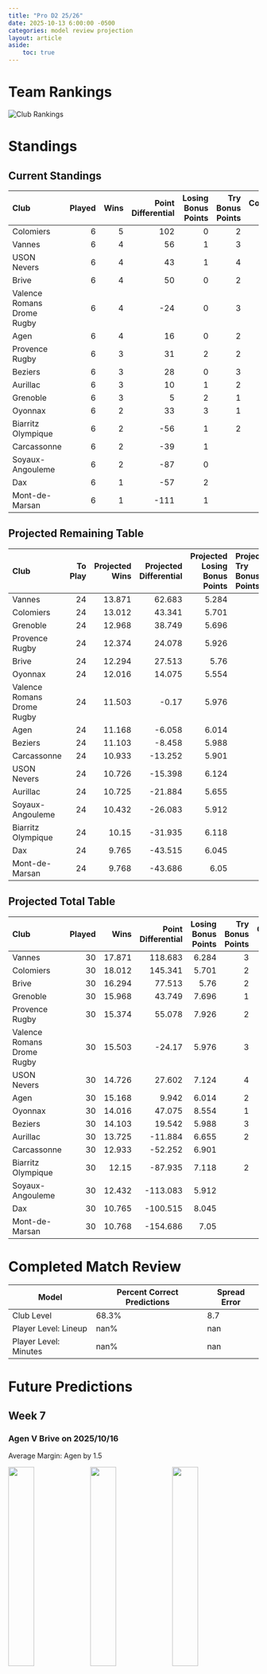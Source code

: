 ```yaml
---  
title: "Pro D2 25/26"  
date: 2025-10-13 6:00:00 -0500  
categories: model review projection  
layout: article  
aside:  
    toc: true  
---
```

# Team Rankings


![Club Rankings](plots/rankings_Pro_D2_2526.png)
# Standings

## Current Standings


| Club                       |   Played |   Wins |   Point Differential |   Losing Bonus Points |   Try Bonus Points |   Competition Points |
|:---------------------------|---------:|-------:|---------------------:|----------------------:|-------------------:|---------------------:|
| Colomiers                  |        6 |      5 |                  102 |                     0 |                  2 |                   22 |
| Vannes                     |        6 |      4 |                   56 |                     1 |                  3 |                   22 |
| USON Nevers                |        6 |      4 |                   43 |                     1 |                  4 |                   21 |
| Brive                      |        6 |      4 |                   50 |                     0 |                  2 |                   20 |
| Valence Romans Drome Rugby |        6 |      4 |                  -24 |                     0 |                  3 |                   19 |
| Agen                       |        6 |      4 |                   16 |                     0 |                  2 |                   18 |
| Provence Rugby             |        6 |      3 |                   31 |                     2 |                  2 |                   16 |
| Beziers                    |        6 |      3 |                   28 |                     0 |                  3 |                   15 |
| Aurillac                   |        6 |      3 |                   10 |                     1 |                  2 |                   15 |
| Grenoble                   |        6 |      3 |                    5 |                     2 |                  1 |                   15 |
| Oyonnax                    |        6 |      2 |                   33 |                     3 |                  1 |                   12 |
| Biarritz Olympique         |        6 |      2 |                  -56 |                     1 |                  2 |                   11 |
| Carcassonne                |        6 |      2 |                  -39 |                     1 |                    |                    9 |
| Soyaux-Angouleme           |        6 |      2 |                  -87 |                     0 |                    |                    8 |
| Dax                        |        6 |      1 |                  -57 |                     2 |                    |                    6 |
| Mont-de-Marsan             |        6 |      1 |                 -111 |                     1 |                    |                    5 |



## Projected Remaining Table


| Club                       |   To Play |   Projected Wins |   Projected Differential |   Projected Losing Bonus Points | Projected Try Bonus Points   |   Projected Competition Points |
|:---------------------------|----------:|-----------------:|-------------------------:|--------------------------------:|:-----------------------------|-------------------------------:|
| Vannes                     |        24 |           13.871 |                   62.683 |                           5.284 |                              |                         62.948 |
| Colomiers                  |        24 |           13.012 |                   43.341 |                           5.701 |                              |                         60.065 |
| Grenoble                   |        24 |           12.968 |                   38.749 |                           5.696 |                              |                         59.93  |
| Provence Rugby             |        24 |           12.374 |                   24.078 |                           5.926 |                              |                         57.786 |
| Brive                      |        24 |           12.294 |                   27.513 |                           5.76  |                              |                         57.084 |
| Oyonnax                    |        24 |           12.016 |                   14.075 |                           5.554 |                              |                         55.746 |
| Valence Romans Drome Rugby |        24 |           11.503 |                   -0.17  |                           5.976 |                              |                         54.36  |
| Agen                       |        24 |           11.168 |                   -6.058 |                           6.014 |                              |                         53.072 |
| Beziers                    |        24 |           11.103 |                   -8.458 |                           5.988 |                              |                         52.654 |
| Carcassonne                |        24 |           10.933 |                  -13.252 |                           5.901 |                              |                         51.965 |
| USON Nevers                |        24 |           10.726 |                  -15.398 |                           6.124 |                              |                         51.306 |
| Aurillac                   |        24 |           10.725 |                  -21.884 |                           5.655 |                              |                         50.731 |
| Soyaux-Angouleme           |        24 |           10.432 |                  -26.083 |                           5.912 |                              |                         50.03  |
| Biarritz Olympique         |        24 |           10.15  |                  -31.935 |                           6.118 |                              |                         49.214 |
| Dax                        |        24 |            9.765 |                  -43.515 |                           6.045 |                              |                         47.409 |
| Mont-de-Marsan             |        24 |            9.768 |                  -43.686 |                           6.05  |                              |                         47.404 |



## Projected Total Table


| Club                       |   Played |   Wins |   Point Differential |   Losing Bonus Points |   Try Bonus Points |   Competition Points |
|:---------------------------|---------:|-------:|---------------------:|----------------------:|-------------------:|---------------------:|
| Vannes                     |       30 | 17.871 |              118.683 |                 6.284 |                  3 |               84.948 |
| Colomiers                  |       30 | 18.012 |              145.341 |                 5.701 |                  2 |               82.065 |
| Brive                      |       30 | 16.294 |               77.513 |                 5.76  |                  2 |               77.084 |
| Grenoble                   |       30 | 15.968 |               43.749 |                 7.696 |                  1 |               74.93  |
| Provence Rugby             |       30 | 15.374 |               55.078 |                 7.926 |                  2 |               73.786 |
| Valence Romans Drome Rugby |       30 | 15.503 |              -24.17  |                 5.976 |                  3 |               73.36  |
| USON Nevers                |       30 | 14.726 |               27.602 |                 7.124 |                  4 |               72.306 |
| Agen                       |       30 | 15.168 |                9.942 |                 6.014 |                  2 |               71.072 |
| Oyonnax                    |       30 | 14.016 |               47.075 |                 8.554 |                  1 |               67.746 |
| Beziers                    |       30 | 14.103 |               19.542 |                 5.988 |                  3 |               67.654 |
| Aurillac                   |       30 | 13.725 |              -11.884 |                 6.655 |                  2 |               65.731 |
| Carcassonne                |       30 | 12.933 |              -52.252 |                 6.901 |                    |               60.965 |
| Biarritz Olympique         |       30 | 12.15  |              -87.935 |                 7.118 |                  2 |               60.214 |
| Soyaux-Angouleme           |       30 | 12.432 |             -113.083 |                 5.912 |                    |               58.03  |
| Dax                        |       30 | 10.765 |             -100.515 |                 8.045 |                    |               53.409 |
| Mont-de-Marsan             |       30 | 10.768 |             -154.686 |                 7.05  |                    |               52.404 |



# Completed Match Review


| Model | Percent Correct Predictions | Spread Error |
| ------ | ------ | ------ |
| Club Level | 68.3% | 8.7 |
| Player Level: Lineup | nan% | nan |
| Player Level: Minutes | nan% | nan |


# Future Predictions

## Week 7

### Agen V Brive on 2025/10/16


Average Margin: Agen by 1.5

<p float="left">
<img src="plots\2025-10-16-Agen_V_Brive_performances.png" width="32%" />
<img src="plots\2025-10-16-Agen_V_Brive_resultbar.png" width="32%" />
<img src="plots\2025-10-16-Agen_V_Brive_spreads.png" width="32%" />
</p>

### Carcassonne V Colomiers on 2025/10/16


Average Margin: Carcassonne by 0.9

<p float="left">
<img src="plots\2025-10-16-Carcassonne_V_Colomiers_performances.png" width="32%" />
<img src="plots\2025-10-16-Carcassonne_V_Colomiers_resultbar.png" width="32%" />
<img src="plots\2025-10-16-Carcassonne_V_Colomiers_spreads.png" width="32%" />
</p>

### Mont-de-Marsan V Grenoble on 2025/10/16


Average Margin: Grenoble by 0.2

<p float="left">
<img src="plots\2025-10-16-Mont-de-Marsan_V_Grenoble_performances.png" width="32%" />
<img src="plots\2025-10-16-Mont-de-Marsan_V_Grenoble_resultbar.png" width="32%" />
<img src="plots\2025-10-16-Mont-de-Marsan_V_Grenoble_spreads.png" width="32%" />
</p>

### Aurillac V Dax on 2025/10/16


Average Margin: Aurillac by 5.0

<p float="left">
<img src="plots\2025-10-16-Aurillac_V_Dax_performances.png" width="32%" />
<img src="plots\2025-10-16-Aurillac_V_Dax_resultbar.png" width="32%" />
<img src="plots\2025-10-16-Aurillac_V_Dax_spreads.png" width="32%" />
</p>

### Beziers V Valence Romans Drome Rugby on 2025/10/16


Average Margin: Beziers by 3.6

<p float="left">
<img src="plots\2025-10-16-Beziers_V_ValenceRomansDromeRugby_performances.png" width="32%" />
<img src="plots\2025-10-16-Beziers_V_ValenceRomansDromeRugby_resultbar.png" width="32%" />
<img src="plots\2025-10-16-Beziers_V_ValenceRomansDromeRugby_spreads.png" width="32%" />
</p>

### Soyaux-Angouleme V Biarritz Olympique on 2025/10/16


Average Margin: Soyaux-Angouleme by 4.4

<p float="left">
<img src="plots\2025-10-16-Soyaux-Angouleme_V_BiarritzOlympique_performances.png" width="32%" />
<img src="plots\2025-10-16-Soyaux-Angouleme_V_BiarritzOlympique_resultbar.png" width="32%" />
<img src="plots\2025-10-16-Soyaux-Angouleme_V_BiarritzOlympique_spreads.png" width="32%" />
</p>

### Vannes V Oyonnax on 2025/10/16


Average Margin: Vannes by 6.3

<p float="left">
<img src="plots\2025-10-16-Vannes_V_Oyonnax_performances.png" width="32%" />
<img src="plots\2025-10-16-Vannes_V_Oyonnax_resultbar.png" width="32%" />
<img src="plots\2025-10-16-Vannes_V_Oyonnax_spreads.png" width="32%" />
</p>

### Provence Rugby V USON Nevers on 2025/10/16


Average Margin: Provence Rugby by 4.9

<p float="left">
<img src="plots\2025-10-16-ProvenceRugby_V_USONNevers_performances.png" width="32%" />
<img src="plots\2025-10-16-ProvenceRugby_V_USONNevers_resultbar.png" width="32%" />
<img src="plots\2025-10-16-ProvenceRugby_V_USONNevers_spreads.png" width="32%" />
</p>

## Week 8

### Valence Romans Drome Rugby V Agen on 2025/10/23


Average Margin: Valence Romans Drome Rugby by 3.2

<p float="left">
<img src="plots\2025-10-23-ValenceRomansDromeRugby_V_Agen_performances.png" width="32%" />
<img src="plots\2025-10-23-ValenceRomansDromeRugby_V_Agen_resultbar.png" width="32%" />
<img src="plots\2025-10-23-ValenceRomansDromeRugby_V_Agen_spreads.png" width="32%" />
</p>

### Grenoble V Carcassonne on 2025/10/23


Average Margin: Grenoble by 5.7

<p float="left">
<img src="plots\2025-10-23-Grenoble_V_Carcassonne_performances.png" width="32%" />
<img src="plots\2025-10-23-Grenoble_V_Carcassonne_resultbar.png" width="32%" />
<img src="plots\2025-10-23-Grenoble_V_Carcassonne_spreads.png" width="32%" />
</p>

### Biarritz Olympique V Mont-de-Marsan on 2025/10/23


Average Margin: Biarritz Olympique by 4.0

<p float="left">
<img src="plots\2025-10-23-BiarritzOlympique_V_Mont-de-Marsan_performances.png" width="32%" />
<img src="plots\2025-10-23-BiarritzOlympique_V_Mont-de-Marsan_resultbar.png" width="32%" />
<img src="plots\2025-10-23-BiarritzOlympique_V_Mont-de-Marsan_spreads.png" width="32%" />
</p>

### Brive V Soyaux-Angouleme on 2025/10/23


Average Margin: Brive by 7.0

<p float="left">
<img src="plots\2025-10-23-Brive_V_Soyaux-Angouleme_performances.png" width="32%" />
<img src="plots\2025-10-23-Brive_V_Soyaux-Angouleme_resultbar.png" width="32%" />
<img src="plots\2025-10-23-Brive_V_Soyaux-Angouleme_spreads.png" width="32%" />
</p>

### Colomiers V Vannes on 2025/10/23


Average Margin: Colomiers by 3.1

<p float="left">
<img src="plots\2025-10-23-Colomiers_V_Vannes_performances.png" width="32%" />
<img src="plots\2025-10-23-Colomiers_V_Vannes_resultbar.png" width="32%" />
<img src="plots\2025-10-23-Colomiers_V_Vannes_spreads.png" width="32%" />
</p>

### USON Nevers V Aurillac on 2025/10/23


Average Margin: USON Nevers by 4.9

<p float="left">
<img src="plots\2025-10-23-USONNevers_V_Aurillac_performances.png" width="32%" />
<img src="plots\2025-10-23-USONNevers_V_Aurillac_resultbar.png" width="32%" />
<img src="plots\2025-10-23-USONNevers_V_Aurillac_spreads.png" width="32%" />
</p>

### Dax V Beziers on 2025/10/23


Average Margin: Dax by 1.1

<p float="left">
<img src="plots\2025-10-23-Dax_V_Beziers_performances.png" width="32%" />
<img src="plots\2025-10-23-Dax_V_Beziers_resultbar.png" width="32%" />
<img src="plots\2025-10-23-Dax_V_Beziers_spreads.png" width="32%" />
</p>

### Oyonnax V Provence Rugby on 2025/10/23


Average Margin: Oyonnax by 3.1

<p float="left">
<img src="plots\2025-10-23-Oyonnax_V_ProvenceRugby_performances.png" width="32%" />
<img src="plots\2025-10-23-Oyonnax_V_ProvenceRugby_resultbar.png" width="32%" />
<img src="plots\2025-10-23-Oyonnax_V_ProvenceRugby_spreads.png" width="32%" />
</p>

## Week 9

### Soyaux-Angouleme V Grenoble on 2025/10/30


Average Margin: Grenoble by 0.0

<p float="left">
<img src="plots\2025-10-30-Soyaux-Angouleme_V_Grenoble_performances.png" width="32%" />
<img src="plots\2025-10-30-Soyaux-Angouleme_V_Grenoble_resultbar.png" width="32%" />
<img src="plots\2025-10-30-Soyaux-Angouleme_V_Grenoble_spreads.png" width="32%" />
</p>

### Aurillac V Oyonnax on 2025/10/30


Average Margin: Aurillac by 2.9

<p float="left">
<img src="plots\2025-10-30-Aurillac_V_Oyonnax_performances.png" width="32%" />
<img src="plots\2025-10-30-Aurillac_V_Oyonnax_resultbar.png" width="32%" />
<img src="plots\2025-10-30-Aurillac_V_Oyonnax_spreads.png" width="32%" />
</p>

### Vannes V Valence Romans Drome Rugby on 2025/10/30


Average Margin: Vannes by 7.0

<p float="left">
<img src="plots\2025-10-30-Vannes_V_ValenceRomansDromeRugby_performances.png" width="32%" />
<img src="plots\2025-10-30-Vannes_V_ValenceRomansDromeRugby_resultbar.png" width="32%" />
<img src="plots\2025-10-30-Vannes_V_ValenceRomansDromeRugby_spreads.png" width="32%" />
</p>

### Beziers V Colomiers on 2025/10/30


Average Margin: Beziers by 1.0

<p float="left">
<img src="plots\2025-10-30-Beziers_V_Colomiers_performances.png" width="32%" />
<img src="plots\2025-10-30-Beziers_V_Colomiers_resultbar.png" width="32%" />
<img src="plots\2025-10-30-Beziers_V_Colomiers_spreads.png" width="32%" />
</p>

### Mont-de-Marsan V USON Nevers on 2025/10/30


Average Margin: Mont-de-Marsan by 1.8

<p float="left">
<img src="plots\2025-10-30-Mont-de-Marsan_V_USONNevers_performances.png" width="32%" />
<img src="plots\2025-10-30-Mont-de-Marsan_V_USONNevers_resultbar.png" width="32%" />
<img src="plots\2025-10-30-Mont-de-Marsan_V_USONNevers_spreads.png" width="32%" />
</p>

### Provence Rugby V Brive on 2025/10/30


Average Margin: Provence Rugby by 3.3

<p float="left">
<img src="plots\2025-10-30-ProvenceRugby_V_Brive_performances.png" width="32%" />
<img src="plots\2025-10-30-ProvenceRugby_V_Brive_resultbar.png" width="32%" />
<img src="plots\2025-10-30-ProvenceRugby_V_Brive_spreads.png" width="32%" />
</p>

### Agen V Dax on 2025/10/30


Average Margin: Agen by 5.1

<p float="left">
<img src="plots\2025-10-30-Agen_V_Dax_performances.png" width="32%" />
<img src="plots\2025-10-30-Agen_V_Dax_resultbar.png" width="32%" />
<img src="plots\2025-10-30-Agen_V_Dax_spreads.png" width="32%" />
</p>

### Carcassonne V Biarritz Olympique on 2025/10/30


Average Margin: Carcassonne by 4.3

<p float="left">
<img src="plots\2025-10-30-Carcassonne_V_BiarritzOlympique_performances.png" width="32%" />
<img src="plots\2025-10-30-Carcassonne_V_BiarritzOlympique_resultbar.png" width="32%" />
<img src="plots\2025-10-30-Carcassonne_V_BiarritzOlympique_spreads.png" width="32%" />
</p>

## Week 10

### Valence Romans Drome Rugby V Aurillac on 2025/11/06


Average Margin: Valence Romans Drome Rugby by 5.5

<p float="left">
<img src="plots\2025-11-06-ValenceRomansDromeRugby_V_Aurillac_performances.png" width="32%" />
<img src="plots\2025-11-06-ValenceRomansDromeRugby_V_Aurillac_resultbar.png" width="32%" />
<img src="plots\2025-11-06-ValenceRomansDromeRugby_V_Aurillac_spreads.png" width="32%" />
</p>

### Dax V Carcassonne on 2025/11/06


Average Margin: Dax by 1.8

<p float="left">
<img src="plots\2025-11-06-Dax_V_Carcassonne_performances.png" width="32%" />
<img src="plots\2025-11-06-Dax_V_Carcassonne_resultbar.png" width="32%" />
<img src="plots\2025-11-06-Dax_V_Carcassonne_spreads.png" width="32%" />
</p>

### Oyonnax V Soyaux-Angouleme on 2025/11/06


Average Margin: Oyonnax by 5.8

<p float="left">
<img src="plots\2025-11-06-Oyonnax_V_Soyaux-Angouleme_performances.png" width="32%" />
<img src="plots\2025-11-06-Oyonnax_V_Soyaux-Angouleme_resultbar.png" width="32%" />
<img src="plots\2025-11-06-Oyonnax_V_Soyaux-Angouleme_spreads.png" width="32%" />
</p>

### USON Nevers V Vannes on 2025/11/06


Average Margin: USON Nevers by 0.3

<p float="left">
<img src="plots\2025-11-06-USONNevers_V_Vannes_performances.png" width="32%" />
<img src="plots\2025-11-06-USONNevers_V_Vannes_resultbar.png" width="32%" />
<img src="plots\2025-11-06-USONNevers_V_Vannes_spreads.png" width="32%" />
</p>

### Biarritz Olympique V Agen on 2025/11/06


Average Margin: Biarritz Olympique by 2.5

<p float="left">
<img src="plots\2025-11-06-BiarritzOlympique_V_Agen_performances.png" width="32%" />
<img src="plots\2025-11-06-BiarritzOlympique_V_Agen_resultbar.png" width="32%" />
<img src="plots\2025-11-06-BiarritzOlympique_V_Agen_spreads.png" width="32%" />
</p>

### Colomiers V Provence Rugby on 2025/11/06


Average Margin: Colomiers by 4.4

<p float="left">
<img src="plots\2025-11-06-Colomiers_V_ProvenceRugby_performances.png" width="32%" />
<img src="plots\2025-11-06-Colomiers_V_ProvenceRugby_resultbar.png" width="32%" />
<img src="plots\2025-11-06-Colomiers_V_ProvenceRugby_spreads.png" width="32%" />
</p>

### Grenoble V Beziers on 2025/11/06


Average Margin: Grenoble by 5.1

<p float="left">
<img src="plots\2025-11-06-Grenoble_V_Beziers_performances.png" width="32%" />
<img src="plots\2025-11-06-Grenoble_V_Beziers_resultbar.png" width="32%" />
<img src="plots\2025-11-06-Grenoble_V_Beziers_spreads.png" width="32%" />
</p>

### Brive V Mont-de-Marsan on 2025/11/06


Average Margin: Brive by 6.7

<p float="left">
<img src="plots\2025-11-06-Brive_V_Mont-de-Marsan_performances.png" width="32%" />
<img src="plots\2025-11-06-Brive_V_Mont-de-Marsan_resultbar.png" width="32%" />
<img src="plots\2025-11-06-Brive_V_Mont-de-Marsan_spreads.png" width="32%" />
</p>

## Week 11

### Mont-de-Marsan V Soyaux-Angouleme on 2025/11/13


Average Margin: Mont-de-Marsan by 3.3

<p float="left">
<img src="plots\2025-11-13-Mont-de-Marsan_V_Soyaux-Angouleme_performances.png" width="32%" />
<img src="plots\2025-11-13-Mont-de-Marsan_V_Soyaux-Angouleme_resultbar.png" width="32%" />
<img src="plots\2025-11-13-Mont-de-Marsan_V_Soyaux-Angouleme_spreads.png" width="32%" />
</p>

### Agen V Oyonnax on 2025/11/13


Average Margin: Agen by 2.8

<p float="left">
<img src="plots\2025-11-13-Agen_V_Oyonnax_performances.png" width="32%" />
<img src="plots\2025-11-13-Agen_V_Oyonnax_resultbar.png" width="32%" />
<img src="plots\2025-11-13-Agen_V_Oyonnax_spreads.png" width="32%" />
</p>

### Aurillac V Provence Rugby on 2025/11/13


Average Margin: Aurillac by 1.3

<p float="left">
<img src="plots\2025-11-13-Aurillac_V_ProvenceRugby_performances.png" width="32%" />
<img src="plots\2025-11-13-Aurillac_V_ProvenceRugby_resultbar.png" width="32%" />
<img src="plots\2025-11-13-Aurillac_V_ProvenceRugby_spreads.png" width="32%" />
</p>

### Carcassonne V Valence Romans Drome Rugby on 2025/11/13


Average Margin: Carcassonne by 2.3

<p float="left">
<img src="plots\2025-11-13-Carcassonne_V_ValenceRomansDromeRugby_performances.png" width="32%" />
<img src="plots\2025-11-13-Carcassonne_V_ValenceRomansDromeRugby_resultbar.png" width="32%" />
<img src="plots\2025-11-13-Carcassonne_V_ValenceRomansDromeRugby_spreads.png" width="32%" />
</p>

### Colomiers V USON Nevers on 2025/11/13


Average Margin: Colomiers by 6.3

<p float="left">
<img src="plots\2025-11-13-Colomiers_V_USONNevers_performances.png" width="32%" />
<img src="plots\2025-11-13-Colomiers_V_USONNevers_resultbar.png" width="32%" />
<img src="plots\2025-11-13-Colomiers_V_USONNevers_spreads.png" width="32%" />
</p>

### Biarritz Olympique V Dax on 2025/11/13


Average Margin: Biarritz Olympique by 4.2

<p float="left">
<img src="plots\2025-11-13-BiarritzOlympique_V_Dax_performances.png" width="32%" />
<img src="plots\2025-11-13-BiarritzOlympique_V_Dax_resultbar.png" width="32%" />
<img src="plots\2025-11-13-BiarritzOlympique_V_Dax_spreads.png" width="32%" />
</p>

### Beziers V Brive on 2025/11/13


Average Margin: Beziers by 1.5

<p float="left">
<img src="plots\2025-11-13-Beziers_V_Brive_performances.png" width="32%" />
<img src="plots\2025-11-13-Beziers_V_Brive_resultbar.png" width="32%" />
<img src="plots\2025-11-13-Beziers_V_Brive_spreads.png" width="32%" />
</p>

### Vannes V Grenoble on 2025/11/13


Average Margin: Vannes by 4.1

<p float="left">
<img src="plots\2025-11-13-Vannes_V_Grenoble_performances.png" width="32%" />
<img src="plots\2025-11-13-Vannes_V_Grenoble_resultbar.png" width="32%" />
<img src="plots\2025-11-13-Vannes_V_Grenoble_spreads.png" width="32%" />
</p>

## Week 12

### Dax V Mont-de-Marsan on 2025/11/27


Average Margin: Dax by 4.0

<p float="left">
<img src="plots\2025-11-27-Dax_V_Mont-de-Marsan_performances.png" width="32%" />
<img src="plots\2025-11-27-Dax_V_Mont-de-Marsan_resultbar.png" width="32%" />
<img src="plots\2025-11-27-Dax_V_Mont-de-Marsan_spreads.png" width="32%" />
</p>

### Valence Romans Drome Rugby V USON Nevers on 2025/11/27


Average Margin: Valence Romans Drome Rugby by 4.0

<p float="left">
<img src="plots\2025-11-27-ValenceRomansDromeRugby_V_USONNevers_performances.png" width="32%" />
<img src="plots\2025-11-27-ValenceRomansDromeRugby_V_USONNevers_resultbar.png" width="32%" />
<img src="plots\2025-11-27-ValenceRomansDromeRugby_V_USONNevers_spreads.png" width="32%" />
</p>

### Vannes V Agen on 2025/11/27


Average Margin: Vannes by 6.2

<p float="left">
<img src="plots\2025-11-27-Vannes_V_Agen_performances.png" width="32%" />
<img src="plots\2025-11-27-Vannes_V_Agen_resultbar.png" width="32%" />
<img src="plots\2025-11-27-Vannes_V_Agen_spreads.png" width="32%" />
</p>

### Soyaux-Angouleme V Aurillac on 2025/11/27


Average Margin: Soyaux-Angouleme by 4.1

<p float="left">
<img src="plots\2025-11-27-Soyaux-Angouleme_V_Aurillac_performances.png" width="32%" />
<img src="plots\2025-11-27-Soyaux-Angouleme_V_Aurillac_resultbar.png" width="32%" />
<img src="plots\2025-11-27-Soyaux-Angouleme_V_Aurillac_spreads.png" width="32%" />
</p>

### Oyonnax V Beziers on 2025/11/27


Average Margin: Oyonnax by 5.5

<p float="left">
<img src="plots\2025-11-27-Oyonnax_V_Beziers_performances.png" width="32%" />
<img src="plots\2025-11-27-Oyonnax_V_Beziers_resultbar.png" width="32%" />
<img src="plots\2025-11-27-Oyonnax_V_Beziers_spreads.png" width="32%" />
</p>

### Brive V Colomiers on 2025/11/27


Average Margin: Brive by 3.1

<p float="left">
<img src="plots\2025-11-27-Brive_V_Colomiers_performances.png" width="32%" />
<img src="plots\2025-11-27-Brive_V_Colomiers_resultbar.png" width="32%" />
<img src="plots\2025-11-27-Brive_V_Colomiers_spreads.png" width="32%" />
</p>

### Provence Rugby V Carcassonne on 2025/11/27


Average Margin: Provence Rugby by 5.0

<p float="left">
<img src="plots\2025-11-27-ProvenceRugby_V_Carcassonne_performances.png" width="32%" />
<img src="plots\2025-11-27-ProvenceRugby_V_Carcassonne_resultbar.png" width="32%" />
<img src="plots\2025-11-27-ProvenceRugby_V_Carcassonne_spreads.png" width="32%" />
</p>

### Grenoble V Biarritz Olympique on 2025/11/27


Average Margin: Grenoble by 5.9

<p float="left">
<img src="plots\2025-11-27-Grenoble_V_BiarritzOlympique_performances.png" width="32%" />
<img src="plots\2025-11-27-Grenoble_V_BiarritzOlympique_resultbar.png" width="32%" />
<img src="plots\2025-11-27-Grenoble_V_BiarritzOlympique_spreads.png" width="32%" />
</p>

## Week 13

### Colomiers V Grenoble on 2025/12/04


Average Margin: Colomiers by 4.1

<p float="left">
<img src="plots\2025-12-04-Colomiers_V_Grenoble_performances.png" width="32%" />
<img src="plots\2025-12-04-Colomiers_V_Grenoble_resultbar.png" width="32%" />
<img src="plots\2025-12-04-Colomiers_V_Grenoble_spreads.png" width="32%" />
</p>

### USON Nevers V Dax on 2025/12/04


Average Margin: USON Nevers by 5.7

<p float="left">
<img src="plots\2025-12-04-USONNevers_V_Dax_performances.png" width="32%" />
<img src="plots\2025-12-04-USONNevers_V_Dax_resultbar.png" width="32%" />
<img src="plots\2025-12-04-USONNevers_V_Dax_spreads.png" width="32%" />
</p>

### Carcassonne V Vannes on 2025/12/04


Average Margin: Vannes by 0.0

<p float="left">
<img src="plots\2025-12-04-Carcassonne_V_Vannes_performances.png" width="32%" />
<img src="plots\2025-12-04-Carcassonne_V_Vannes_resultbar.png" width="32%" />
<img src="plots\2025-12-04-Carcassonne_V_Vannes_spreads.png" width="32%" />
</p>

### Agen V Provence Rugby on 2025/12/04


Average Margin: Agen by 2.3

<p float="left">
<img src="plots\2025-12-04-Agen_V_ProvenceRugby_performances.png" width="32%" />
<img src="plots\2025-12-04-Agen_V_ProvenceRugby_resultbar.png" width="32%" />
<img src="plots\2025-12-04-Agen_V_ProvenceRugby_spreads.png" width="32%" />
</p>

### Mont-de-Marsan V Oyonnax on 2025/12/04


Average Margin: Mont-de-Marsan by 2.2

<p float="left">
<img src="plots\2025-12-04-Mont-de-Marsan_V_Oyonnax_performances.png" width="32%" />
<img src="plots\2025-12-04-Mont-de-Marsan_V_Oyonnax_resultbar.png" width="32%" />
<img src="plots\2025-12-04-Mont-de-Marsan_V_Oyonnax_spreads.png" width="32%" />
</p>

### Aurillac V Brive on 2025/12/04


Average Margin: Aurillac by 1.4

<p float="left">
<img src="plots\2025-12-04-Aurillac_V_Brive_performances.png" width="32%" />
<img src="plots\2025-12-04-Aurillac_V_Brive_resultbar.png" width="32%" />
<img src="plots\2025-12-04-Aurillac_V_Brive_spreads.png" width="32%" />
</p>

### Biarritz Olympique V Valence Romans Drome Rugby on 2025/12/04


Average Margin: Biarritz Olympique by 2.2

<p float="left">
<img src="plots\2025-12-04-BiarritzOlympique_V_ValenceRomansDromeRugby_performances.png" width="32%" />
<img src="plots\2025-12-04-BiarritzOlympique_V_ValenceRomansDromeRugby_resultbar.png" width="32%" />
<img src="plots\2025-12-04-BiarritzOlympique_V_ValenceRomansDromeRugby_spreads.png" width="32%" />
</p>

### Beziers V Soyaux-Angouleme on 2025/12/04


Average Margin: Beziers by 4.8

<p float="left">
<img src="plots\2025-12-04-Beziers_V_Soyaux-Angouleme_performances.png" width="32%" />
<img src="plots\2025-12-04-Beziers_V_Soyaux-Angouleme_resultbar.png" width="32%" />
<img src="plots\2025-12-04-Beziers_V_Soyaux-Angouleme_spreads.png" width="32%" />
</p>

## Week 14

### Valence Romans Drome Rugby V Grenoble on 2025/12/11


Average Margin: Valence Romans Drome Rugby by 2.2

<p float="left">
<img src="plots\2025-12-11-ValenceRomansDromeRugby_V_Grenoble_performances.png" width="32%" />
<img src="plots\2025-12-11-ValenceRomansDromeRugby_V_Grenoble_resultbar.png" width="32%" />
<img src="plots\2025-12-11-ValenceRomansDromeRugby_V_Grenoble_spreads.png" width="32%" />
</p>

### Dax V Colomiers on 2025/12/11


Average Margin: Colomiers by 0.3

<p float="left">
<img src="plots\2025-12-11-Dax_V_Colomiers_performances.png" width="32%" />
<img src="plots\2025-12-11-Dax_V_Colomiers_resultbar.png" width="32%" />
<img src="plots\2025-12-11-Dax_V_Colomiers_spreads.png" width="32%" />
</p>

### Aurillac V Mont-de-Marsan on 2025/12/11


Average Margin: Aurillac by 5.1

<p float="left">
<img src="plots\2025-12-11-Aurillac_V_Mont-de-Marsan_performances.png" width="32%" />
<img src="plots\2025-12-11-Aurillac_V_Mont-de-Marsan_resultbar.png" width="32%" />
<img src="plots\2025-12-11-Aurillac_V_Mont-de-Marsan_spreads.png" width="32%" />
</p>

### Soyaux-Angouleme V Agen on 2025/12/11


Average Margin: Soyaux-Angouleme by 2.3

<p float="left">
<img src="plots\2025-12-11-Soyaux-Angouleme_V_Agen_performances.png" width="32%" />
<img src="plots\2025-12-11-Soyaux-Angouleme_V_Agen_resultbar.png" width="32%" />
<img src="plots\2025-12-11-Soyaux-Angouleme_V_Agen_spreads.png" width="32%" />
</p>

### Oyonnax V USON Nevers on 2025/12/11


Average Margin: Oyonnax by 4.7

<p float="left">
<img src="plots\2025-12-11-Oyonnax_V_USONNevers_performances.png" width="32%" />
<img src="plots\2025-12-11-Oyonnax_V_USONNevers_resultbar.png" width="32%" />
<img src="plots\2025-12-11-Oyonnax_V_USONNevers_spreads.png" width="32%" />
</p>

### Provence Rugby V Beziers on 2025/12/11


Average Margin: Provence Rugby by 4.4

<p float="left">
<img src="plots\2025-12-11-ProvenceRugby_V_Beziers_performances.png" width="32%" />
<img src="plots\2025-12-11-ProvenceRugby_V_Beziers_resultbar.png" width="32%" />
<img src="plots\2025-12-11-ProvenceRugby_V_Beziers_spreads.png" width="32%" />
</p>

### Brive V Carcassonne on 2025/12/11


Average Margin: Brive by 5.4

<p float="left">
<img src="plots\2025-12-11-Brive_V_Carcassonne_performances.png" width="32%" />
<img src="plots\2025-12-11-Brive_V_Carcassonne_resultbar.png" width="32%" />
<img src="plots\2025-12-11-Brive_V_Carcassonne_spreads.png" width="32%" />
</p>

### Vannes V Biarritz Olympique on 2025/12/11


Average Margin: Vannes by 6.8

<p float="left">
<img src="plots\2025-12-11-Vannes_V_BiarritzOlympique_performances.png" width="32%" />
<img src="plots\2025-12-11-Vannes_V_BiarritzOlympique_resultbar.png" width="32%" />
<img src="plots\2025-12-11-Vannes_V_BiarritzOlympique_spreads.png" width="32%" />
</p>

## Week 15

### Colomiers V Valence Romans Drome Rugby on 2025/12/18


Average Margin: Colomiers by 5.8

<p float="left">
<img src="plots\2025-12-18-Colomiers_V_ValenceRomansDromeRugby_performances.png" width="32%" />
<img src="plots\2025-12-18-Colomiers_V_ValenceRomansDromeRugby_resultbar.png" width="32%" />
<img src="plots\2025-12-18-Colomiers_V_ValenceRomansDromeRugby_spreads.png" width="32%" />
</p>

### Beziers V Vannes on 2025/12/18


Average Margin: Beziers by 1.1

<p float="left">
<img src="plots\2025-12-18-Beziers_V_Vannes_performances.png" width="32%" />
<img src="plots\2025-12-18-Beziers_V_Vannes_resultbar.png" width="32%" />
<img src="plots\2025-12-18-Beziers_V_Vannes_spreads.png" width="32%" />
</p>

### Biarritz Olympique V Oyonnax on 2025/12/18


Average Margin: Biarritz Olympique by 1.7

<p float="left">
<img src="plots\2025-12-18-BiarritzOlympique_V_Oyonnax_performances.png" width="32%" />
<img src="plots\2025-12-18-BiarritzOlympique_V_Oyonnax_resultbar.png" width="32%" />
<img src="plots\2025-12-18-BiarritzOlympique_V_Oyonnax_spreads.png" width="32%" />
</p>

### Grenoble V Dax on 2025/12/18


Average Margin: Grenoble by 6.6

<p float="left">
<img src="plots\2025-12-18-Grenoble_V_Dax_performances.png" width="32%" />
<img src="plots\2025-12-18-Grenoble_V_Dax_resultbar.png" width="32%" />
<img src="plots\2025-12-18-Grenoble_V_Dax_spreads.png" width="32%" />
</p>

### USON Nevers V Brive on 2025/12/18


Average Margin: USON Nevers by 2.2

<p float="left">
<img src="plots\2025-12-18-USONNevers_V_Brive_performances.png" width="32%" />
<img src="plots\2025-12-18-USONNevers_V_Brive_resultbar.png" width="32%" />
<img src="plots\2025-12-18-USONNevers_V_Brive_spreads.png" width="32%" />
</p>

### Carcassonne V Soyaux-Angouleme on 2025/12/18


Average Margin: Carcassonne by 4.0

<p float="left">
<img src="plots\2025-12-18-Carcassonne_V_Soyaux-Angouleme_performances.png" width="32%" />
<img src="plots\2025-12-18-Carcassonne_V_Soyaux-Angouleme_resultbar.png" width="32%" />
<img src="plots\2025-12-18-Carcassonne_V_Soyaux-Angouleme_spreads.png" width="32%" />
</p>

### Agen V Aurillac on 2025/12/18


Average Margin: Agen by 4.9

<p float="left">
<img src="plots\2025-12-18-Agen_V_Aurillac_performances.png" width="32%" />
<img src="plots\2025-12-18-Agen_V_Aurillac_resultbar.png" width="32%" />
<img src="plots\2025-12-18-Agen_V_Aurillac_spreads.png" width="32%" />
</p>

### Mont-de-Marsan V Provence Rugby on 2025/12/18


Average Margin: Mont-de-Marsan by 0.2

<p float="left">
<img src="plots\2025-12-18-Mont-de-Marsan_V_ProvenceRugby_performances.png" width="32%" />
<img src="plots\2025-12-18-Mont-de-Marsan_V_ProvenceRugby_resultbar.png" width="32%" />
<img src="plots\2025-12-18-Mont-de-Marsan_V_ProvenceRugby_spreads.png" width="32%" />
</p>

## Week 16

### Dax V Agen on 2026/01/08


Average Margin: Dax by 2.5

<p float="left">
<img src="plots\2026-01-08-Dax_V_Agen_performances.png" width="32%" />
<img src="plots\2026-01-08-Dax_V_Agen_resultbar.png" width="32%" />
<img src="plots\2026-01-08-Dax_V_Agen_spreads.png" width="32%" />
</p>

### Aurillac V Colomiers on 2026/01/08


Average Margin: Aurillac by 0.9

<p float="left">
<img src="plots\2026-01-08-Aurillac_V_Colomiers_performances.png" width="32%" />
<img src="plots\2026-01-08-Aurillac_V_Colomiers_resultbar.png" width="32%" />
<img src="plots\2026-01-08-Aurillac_V_Colomiers_spreads.png" width="32%" />
</p>

### Soyaux-Angouleme V USON Nevers on 2026/01/08


Average Margin: Soyaux-Angouleme by 2.6

<p float="left">
<img src="plots\2026-01-08-Soyaux-Angouleme_V_USONNevers_performances.png" width="32%" />
<img src="plots\2026-01-08-Soyaux-Angouleme_V_USONNevers_resultbar.png" width="32%" />
<img src="plots\2026-01-08-Soyaux-Angouleme_V_USONNevers_spreads.png" width="32%" />
</p>

### Valence Romans Drome Rugby V Beziers on 2026/01/08


Average Margin: Valence Romans Drome Rugby by 3.6

<p float="left">
<img src="plots\2026-01-08-ValenceRomansDromeRugby_V_Beziers_performances.png" width="32%" />
<img src="plots\2026-01-08-ValenceRomansDromeRugby_V_Beziers_resultbar.png" width="32%" />
<img src="plots\2026-01-08-ValenceRomansDromeRugby_V_Beziers_spreads.png" width="32%" />
</p>

### Provence Rugby V Grenoble on 2026/01/08


Average Margin: Provence Rugby by 3.2

<p float="left">
<img src="plots\2026-01-08-ProvenceRugby_V_Grenoble_performances.png" width="32%" />
<img src="plots\2026-01-08-ProvenceRugby_V_Grenoble_resultbar.png" width="32%" />
<img src="plots\2026-01-08-ProvenceRugby_V_Grenoble_spreads.png" width="32%" />
</p>

### Oyonnax V Carcassonne on 2026/01/08


Average Margin: Oyonnax by 5.2

<p float="left">
<img src="plots\2026-01-08-Oyonnax_V_Carcassonne_performances.png" width="32%" />
<img src="plots\2026-01-08-Oyonnax_V_Carcassonne_resultbar.png" width="32%" />
<img src="plots\2026-01-08-Oyonnax_V_Carcassonne_spreads.png" width="32%" />
</p>

### Brive V Biarritz Olympique on 2026/01/08


Average Margin: Brive by 6.5

<p float="left">
<img src="plots\2026-01-08-Brive_V_BiarritzOlympique_performances.png" width="32%" />
<img src="plots\2026-01-08-Brive_V_BiarritzOlympique_resultbar.png" width="32%" />
<img src="plots\2026-01-08-Brive_V_BiarritzOlympique_spreads.png" width="32%" />
</p>

### Vannes V Mont-de-Marsan on 2026/01/08


Average Margin: Vannes by 8.0

<p float="left">
<img src="plots\2026-01-08-Vannes_V_Mont-de-Marsan_performances.png" width="32%" />
<img src="plots\2026-01-08-Vannes_V_Mont-de-Marsan_resultbar.png" width="32%" />
<img src="plots\2026-01-08-Vannes_V_Mont-de-Marsan_spreads.png" width="32%" />
</p>

## Week 17

### USON Nevers V Provence Rugby on 2026/01/15


Average Margin: USON Nevers by 2.2

<p float="left">
<img src="plots\2026-01-15-USONNevers_V_ProvenceRugby_performances.png" width="32%" />
<img src="plots\2026-01-15-USONNevers_V_ProvenceRugby_resultbar.png" width="32%" />
<img src="plots\2026-01-15-USONNevers_V_ProvenceRugby_spreads.png" width="32%" />
</p>

### Carcassonne V Dax on 2026/01/15


Average Margin: Carcassonne by 4.7

<p float="left">
<img src="plots\2026-01-15-Carcassonne_V_Dax_performances.png" width="32%" />
<img src="plots\2026-01-15-Carcassonne_V_Dax_resultbar.png" width="32%" />
<img src="plots\2026-01-15-Carcassonne_V_Dax_spreads.png" width="32%" />
</p>

### Mont-de-Marsan V Valence Romans Drome Rugby on 2026/01/15


Average Margin: Mont-de-Marsan by 1.4

<p float="left">
<img src="plots\2026-01-15-Mont-de-Marsan_V_ValenceRomansDromeRugby_performances.png" width="32%" />
<img src="plots\2026-01-15-Mont-de-Marsan_V_ValenceRomansDromeRugby_resultbar.png" width="32%" />
<img src="plots\2026-01-15-Mont-de-Marsan_V_ValenceRomansDromeRugby_spreads.png" width="32%" />
</p>

### Vannes V Brive on 2026/01/15


Average Margin: Vannes by 4.4

<p float="left">
<img src="plots\2026-01-15-Vannes_V_Brive_performances.png" width="32%" />
<img src="plots\2026-01-15-Vannes_V_Brive_resultbar.png" width="32%" />
<img src="plots\2026-01-15-Vannes_V_Brive_spreads.png" width="32%" />
</p>

### Grenoble V Agen on 2026/01/15


Average Margin: Grenoble by 5.2

<p float="left">
<img src="plots\2026-01-15-Grenoble_V_Agen_performances.png" width="32%" />
<img src="plots\2026-01-15-Grenoble_V_Agen_resultbar.png" width="32%" />
<img src="plots\2026-01-15-Grenoble_V_Agen_spreads.png" width="32%" />
</p>

### Colomiers V Oyonnax on 2026/01/15


Average Margin: Colomiers by 5.7

<p float="left">
<img src="plots\2026-01-15-Colomiers_V_Oyonnax_performances.png" width="32%" />
<img src="plots\2026-01-15-Colomiers_V_Oyonnax_resultbar.png" width="32%" />
<img src="plots\2026-01-15-Colomiers_V_Oyonnax_spreads.png" width="32%" />
</p>

### Biarritz Olympique V Soyaux-Angouleme on 2026/01/15


Average Margin: Biarritz Olympique by 3.2

<p float="left">
<img src="plots\2026-01-15-BiarritzOlympique_V_Soyaux-Angouleme_performances.png" width="32%" />
<img src="plots\2026-01-15-BiarritzOlympique_V_Soyaux-Angouleme_resultbar.png" width="32%" />
<img src="plots\2026-01-15-BiarritzOlympique_V_Soyaux-Angouleme_spreads.png" width="32%" />
</p>

### Beziers V Aurillac on 2026/01/15


Average Margin: Beziers by 5.0

<p float="left">
<img src="plots\2026-01-15-Beziers_V_Aurillac_performances.png" width="32%" />
<img src="plots\2026-01-15-Beziers_V_Aurillac_resultbar.png" width="32%" />
<img src="plots\2026-01-15-Beziers_V_Aurillac_spreads.png" width="32%" />
</p>

## Week 18

### Dax V Biarritz Olympique on 2026/01/22


Average Margin: Dax by 2.8

<p float="left">
<img src="plots\2026-01-22-Dax_V_BiarritzOlympique_performances.png" width="32%" />
<img src="plots\2026-01-22-Dax_V_BiarritzOlympique_resultbar.png" width="32%" />
<img src="plots\2026-01-22-Dax_V_BiarritzOlympique_spreads.png" width="32%" />
</p>

### USON Nevers V Mont-de-Marsan on 2026/01/22


Average Margin: USON Nevers by 4.9

<p float="left">
<img src="plots\2026-01-22-USONNevers_V_Mont-de-Marsan_performances.png" width="32%" />
<img src="plots\2026-01-22-USONNevers_V_Mont-de-Marsan_resultbar.png" width="32%" />
<img src="plots\2026-01-22-USONNevers_V_Mont-de-Marsan_spreads.png" width="32%" />
</p>

### Agen V Colomiers on 2026/01/22


Average Margin: Agen by 1.3

<p float="left">
<img src="plots\2026-01-22-Agen_V_Colomiers_performances.png" width="32%" />
<img src="plots\2026-01-22-Agen_V_Colomiers_resultbar.png" width="32%" />
<img src="plots\2026-01-22-Agen_V_Colomiers_spreads.png" width="32%" />
</p>

### Valence Romans Drome Rugby V Carcassonne on 2026/01/22


Average Margin: Valence Romans Drome Rugby by 4.3

<p float="left">
<img src="plots\2026-01-22-ValenceRomansDromeRugby_V_Carcassonne_performances.png" width="32%" />
<img src="plots\2026-01-22-ValenceRomansDromeRugby_V_Carcassonne_resultbar.png" width="32%" />
<img src="plots\2026-01-22-ValenceRomansDromeRugby_V_Carcassonne_spreads.png" width="32%" />
</p>

### Provence Rugby V Aurillac on 2026/01/22


Average Margin: Provence Rugby by 5.8

<p float="left">
<img src="plots\2026-01-22-ProvenceRugby_V_Aurillac_performances.png" width="32%" />
<img src="plots\2026-01-22-ProvenceRugby_V_Aurillac_resultbar.png" width="32%" />
<img src="plots\2026-01-22-ProvenceRugby_V_Aurillac_spreads.png" width="32%" />
</p>

### Brive V Beziers on 2026/01/22


Average Margin: Brive by 4.8

<p float="left">
<img src="plots\2026-01-22-Brive_V_Beziers_performances.png" width="32%" />
<img src="plots\2026-01-22-Brive_V_Beziers_resultbar.png" width="32%" />
<img src="plots\2026-01-22-Brive_V_Beziers_spreads.png" width="32%" />
</p>

### Soyaux-Angouleme V Oyonnax on 2026/01/22


Average Margin: Soyaux-Angouleme by 2.4

<p float="left">
<img src="plots\2026-01-22-Soyaux-Angouleme_V_Oyonnax_performances.png" width="32%" />
<img src="plots\2026-01-22-Soyaux-Angouleme_V_Oyonnax_resultbar.png" width="32%" />
<img src="plots\2026-01-22-Soyaux-Angouleme_V_Oyonnax_spreads.png" width="32%" />
</p>

### Grenoble V Vannes on 2026/01/22


Average Margin: Grenoble by 2.4

<p float="left">
<img src="plots\2026-01-22-Grenoble_V_Vannes_performances.png" width="32%" />
<img src="plots\2026-01-22-Grenoble_V_Vannes_resultbar.png" width="32%" />
<img src="plots\2026-01-22-Grenoble_V_Vannes_spreads.png" width="32%" />
</p>

## Week 19

### Beziers V Dax on 2026/01/29


Average Margin: Beziers by 5.2

<p float="left">
<img src="plots\2026-01-29-Beziers_V_Dax_performances.png" width="32%" />
<img src="plots\2026-01-29-Beziers_V_Dax_resultbar.png" width="32%" />
<img src="plots\2026-01-29-Beziers_V_Dax_spreads.png" width="32%" />
</p>

### Carcassonne V Provence Rugby on 2026/01/29


Average Margin: Carcassonne by 1.8

<p float="left">
<img src="plots\2026-01-29-Carcassonne_V_ProvenceRugby_performances.png" width="32%" />
<img src="plots\2026-01-29-Carcassonne_V_ProvenceRugby_resultbar.png" width="32%" />
<img src="plots\2026-01-29-Carcassonne_V_ProvenceRugby_spreads.png" width="32%" />
</p>

### Agen V USON Nevers on 2026/01/29


Average Margin: Agen by 3.4

<p float="left">
<img src="plots\2026-01-29-Agen_V_USONNevers_performances.png" width="32%" />
<img src="plots\2026-01-29-Agen_V_USONNevers_resultbar.png" width="32%" />
<img src="plots\2026-01-29-Agen_V_USONNevers_spreads.png" width="32%" />
</p>

### Mont-de-Marsan V Brive on 2026/01/29


Average Margin: Mont-de-Marsan by 0.2

<p float="left">
<img src="plots\2026-01-29-Mont-de-Marsan_V_Brive_performances.png" width="32%" />
<img src="plots\2026-01-29-Mont-de-Marsan_V_Brive_resultbar.png" width="32%" />
<img src="plots\2026-01-29-Mont-de-Marsan_V_Brive_spreads.png" width="32%" />
</p>

### Aurillac V Valence Romans Drome Rugby on 2026/01/29


Average Margin: Aurillac by 2.8

<p float="left">
<img src="plots\2026-01-29-Aurillac_V_ValenceRomansDromeRugby_performances.png" width="32%" />
<img src="plots\2026-01-29-Aurillac_V_ValenceRomansDromeRugby_resultbar.png" width="32%" />
<img src="plots\2026-01-29-Aurillac_V_ValenceRomansDromeRugby_spreads.png" width="32%" />
</p>

### Oyonnax V Vannes on 2026/01/29


Average Margin: Oyonnax by 2.2

<p float="left">
<img src="plots\2026-01-29-Oyonnax_V_Vannes_performances.png" width="32%" />
<img src="plots\2026-01-29-Oyonnax_V_Vannes_resultbar.png" width="32%" />
<img src="plots\2026-01-29-Oyonnax_V_Vannes_spreads.png" width="32%" />
</p>

### Colomiers V Soyaux-Angouleme on 2026/01/29


Average Margin: Colomiers by 6.0

<p float="left">
<img src="plots\2026-01-29-Colomiers_V_Soyaux-Angouleme_performances.png" width="32%" />
<img src="plots\2026-01-29-Colomiers_V_Soyaux-Angouleme_resultbar.png" width="32%" />
<img src="plots\2026-01-29-Colomiers_V_Soyaux-Angouleme_spreads.png" width="32%" />
</p>

### Biarritz Olympique V Grenoble on 2026/01/29


Average Margin: Biarritz Olympique by 0.4

<p float="left">
<img src="plots\2026-01-29-BiarritzOlympique_V_Grenoble_performances.png" width="32%" />
<img src="plots\2026-01-29-BiarritzOlympique_V_Grenoble_resultbar.png" width="32%" />
<img src="plots\2026-01-29-BiarritzOlympique_V_Grenoble_spreads.png" width="32%" />
</p>

## Week 20

### Valence Romans Drome Rugby V Biarritz Olympique on 2026/02/12


Average Margin: Valence Romans Drome Rugby by 4.9

<p float="left">
<img src="plots\2026-02-12-ValenceRomansDromeRugby_V_BiarritzOlympique_performances.png" width="32%" />
<img src="plots\2026-02-12-ValenceRomansDromeRugby_V_BiarritzOlympique_resultbar.png" width="32%" />
<img src="plots\2026-02-12-ValenceRomansDromeRugby_V_BiarritzOlympique_spreads.png" width="32%" />
</p>

### USON Nevers V Colomiers on 2026/02/12


Average Margin: USON Nevers by 2.4

<p float="left">
<img src="plots\2026-02-12-USONNevers_V_Colomiers_performances.png" width="32%" />
<img src="plots\2026-02-12-USONNevers_V_Colomiers_resultbar.png" width="32%" />
<img src="plots\2026-02-12-USONNevers_V_Colomiers_spreads.png" width="32%" />
</p>

### Dax V Aurillac on 2026/02/12


Average Margin: Dax by 3.0

<p float="left">
<img src="plots\2026-02-12-Dax_V_Aurillac_performances.png" width="32%" />
<img src="plots\2026-02-12-Dax_V_Aurillac_resultbar.png" width="32%" />
<img src="plots\2026-02-12-Dax_V_Aurillac_spreads.png" width="32%" />
</p>

### Soyaux-Angouleme V Mont-de-Marsan on 2026/02/12


Average Margin: Soyaux-Angouleme by 4.7

<p float="left">
<img src="plots\2026-02-12-Soyaux-Angouleme_V_Mont-de-Marsan_performances.png" width="32%" />
<img src="plots\2026-02-12-Soyaux-Angouleme_V_Mont-de-Marsan_resultbar.png" width="32%" />
<img src="plots\2026-02-12-Soyaux-Angouleme_V_Mont-de-Marsan_spreads.png" width="32%" />
</p>

### Brive V Agen on 2026/02/12


Average Margin: Brive by 5.1

<p float="left">
<img src="plots\2026-02-12-Brive_V_Agen_performances.png" width="32%" />
<img src="plots\2026-02-12-Brive_V_Agen_resultbar.png" width="32%" />
<img src="plots\2026-02-12-Brive_V_Agen_spreads.png" width="32%" />
</p>

### Provence Rugby V Oyonnax on 2026/02/12


Average Margin: Provence Rugby by 4.5

<p float="left">
<img src="plots\2026-02-12-ProvenceRugby_V_Oyonnax_performances.png" width="32%" />
<img src="plots\2026-02-12-ProvenceRugby_V_Oyonnax_resultbar.png" width="32%" />
<img src="plots\2026-02-12-ProvenceRugby_V_Oyonnax_spreads.png" width="32%" />
</p>

### Beziers V Grenoble on 2026/02/12


Average Margin: Beziers by 2.0

<p float="left">
<img src="plots\2026-02-12-Beziers_V_Grenoble_performances.png" width="32%" />
<img src="plots\2026-02-12-Beziers_V_Grenoble_resultbar.png" width="32%" />
<img src="plots\2026-02-12-Beziers_V_Grenoble_spreads.png" width="32%" />
</p>

### Vannes V Carcassonne on 2026/02/12


Average Margin: Vannes by 5.9

<p float="left">
<img src="plots\2026-02-12-Vannes_V_Carcassonne_performances.png" width="32%" />
<img src="plots\2026-02-12-Vannes_V_Carcassonne_resultbar.png" width="32%" />
<img src="plots\2026-02-12-Vannes_V_Carcassonne_spreads.png" width="32%" />
</p>

## Week 21

### Grenoble V Brive on 2026/02/19


Average Margin: Grenoble by 4.0

<p float="left">
<img src="plots\2026-02-19-Grenoble_V_Brive_performances.png" width="32%" />
<img src="plots\2026-02-19-Grenoble_V_Brive_resultbar.png" width="32%" />
<img src="plots\2026-02-19-Grenoble_V_Brive_spreads.png" width="32%" />
</p>

### Biarritz Olympique V Vannes on 2026/02/19


Average Margin: Vannes by 0.6

<p float="left">
<img src="plots\2026-02-19-BiarritzOlympique_V_Vannes_performances.png" width="32%" />
<img src="plots\2026-02-19-BiarritzOlympique_V_Vannes_resultbar.png" width="32%" />
<img src="plots\2026-02-19-BiarritzOlympique_V_Vannes_spreads.png" width="32%" />
</p>

### Colomiers V Beziers on 2026/02/19


Average Margin: Colomiers by 5.6

<p float="left">
<img src="plots\2026-02-19-Colomiers_V_Beziers_performances.png" width="32%" />
<img src="plots\2026-02-19-Colomiers_V_Beziers_resultbar.png" width="32%" />
<img src="plots\2026-02-19-Colomiers_V_Beziers_spreads.png" width="32%" />
</p>

### Oyonnax V Mont-de-Marsan on 2026/02/19


Average Margin: Oyonnax by 5.9

<p float="left">
<img src="plots\2026-02-19-Oyonnax_V_Mont-de-Marsan_performances.png" width="32%" />
<img src="plots\2026-02-19-Oyonnax_V_Mont-de-Marsan_resultbar.png" width="32%" />
<img src="plots\2026-02-19-Oyonnax_V_Mont-de-Marsan_spreads.png" width="32%" />
</p>

### Aurillac V Soyaux-Angouleme on 2026/02/19


Average Margin: Aurillac by 4.3

<p float="left">
<img src="plots\2026-02-19-Aurillac_V_Soyaux-Angouleme_performances.png" width="32%" />
<img src="plots\2026-02-19-Aurillac_V_Soyaux-Angouleme_resultbar.png" width="32%" />
<img src="plots\2026-02-19-Aurillac_V_Soyaux-Angouleme_spreads.png" width="32%" />
</p>

### Carcassonne V USON Nevers on 2026/02/19


Average Margin: Carcassonne by 3.1

<p float="left">
<img src="plots\2026-02-19-Carcassonne_V_USONNevers_performances.png" width="32%" />
<img src="plots\2026-02-19-Carcassonne_V_USONNevers_resultbar.png" width="32%" />
<img src="plots\2026-02-19-Carcassonne_V_USONNevers_spreads.png" width="32%" />
</p>

### Dax V Provence Rugby on 2026/02/19


Average Margin: Dax by 0.3

<p float="left">
<img src="plots\2026-02-19-Dax_V_ProvenceRugby_performances.png" width="32%" />
<img src="plots\2026-02-19-Dax_V_ProvenceRugby_resultbar.png" width="32%" />
<img src="plots\2026-02-19-Dax_V_ProvenceRugby_spreads.png" width="32%" />
</p>

### Agen V Valence Romans Drome Rugby on 2026/02/19


Average Margin: Agen by 3.6

<p float="left">
<img src="plots\2026-02-19-Agen_V_ValenceRomansDromeRugby_performances.png" width="32%" />
<img src="plots\2026-02-19-Agen_V_ValenceRomansDromeRugby_resultbar.png" width="32%" />
<img src="plots\2026-02-19-Agen_V_ValenceRomansDromeRugby_spreads.png" width="32%" />
</p>

## Week 22

### Carcassonne V Aurillac on 2026/02/26


Average Margin: Carcassonne by 4.1

<p float="left">
<img src="plots\2026-02-26-Carcassonne_V_Aurillac_performances.png" width="32%" />
<img src="plots\2026-02-26-Carcassonne_V_Aurillac_resultbar.png" width="32%" />
<img src="plots\2026-02-26-Carcassonne_V_Aurillac_spreads.png" width="32%" />
</p>

### Mont-de-Marsan V Biarritz Olympique on 2026/02/26


Average Margin: Mont-de-Marsan by 3.0

<p float="left">
<img src="plots\2026-02-26-Mont-de-Marsan_V_BiarritzOlympique_performances.png" width="32%" />
<img src="plots\2026-02-26-Mont-de-Marsan_V_BiarritzOlympique_resultbar.png" width="32%" />
<img src="plots\2026-02-26-Mont-de-Marsan_V_BiarritzOlympique_spreads.png" width="32%" />
</p>

### Soyaux-Angouleme V Valence Romans Drome Rugby on 2026/02/26


Average Margin: Soyaux-Angouleme by 2.2

<p float="left">
<img src="plots\2026-02-26-Soyaux-Angouleme_V_ValenceRomansDromeRugby_performances.png" width="32%" />
<img src="plots\2026-02-26-Soyaux-Angouleme_V_ValenceRomansDromeRugby_resultbar.png" width="32%" />
<img src="plots\2026-02-26-Soyaux-Angouleme_V_ValenceRomansDromeRugby_spreads.png" width="32%" />
</p>

### USON Nevers V Grenoble on 2026/02/26


Average Margin: USON Nevers by 1.8

<p float="left">
<img src="plots\2026-02-26-USONNevers_V_Grenoble_performances.png" width="32%" />
<img src="plots\2026-02-26-USONNevers_V_Grenoble_resultbar.png" width="32%" />
<img src="plots\2026-02-26-USONNevers_V_Grenoble_spreads.png" width="32%" />
</p>

### Provence Rugby V Agen on 2026/02/26


Average Margin: Provence Rugby by 4.0

<p float="left">
<img src="plots\2026-02-26-ProvenceRugby_V_Agen_performances.png" width="32%" />
<img src="plots\2026-02-26-ProvenceRugby_V_Agen_resultbar.png" width="32%" />
<img src="plots\2026-02-26-ProvenceRugby_V_Agen_spreads.png" width="32%" />
</p>

### Brive V Dax on 2026/02/26


Average Margin: Brive by 5.8

<p float="left">
<img src="plots\2026-02-26-Brive_V_Dax_performances.png" width="32%" />
<img src="plots\2026-02-26-Brive_V_Dax_resultbar.png" width="32%" />
<img src="plots\2026-02-26-Brive_V_Dax_spreads.png" width="32%" />
</p>

### Beziers V Oyonnax on 2026/02/26


Average Margin: Beziers by 3.2

<p float="left">
<img src="plots\2026-02-26-Beziers_V_Oyonnax_performances.png" width="32%" />
<img src="plots\2026-02-26-Beziers_V_Oyonnax_resultbar.png" width="32%" />
<img src="plots\2026-02-26-Beziers_V_Oyonnax_spreads.png" width="32%" />
</p>

### Vannes V Colomiers on 2026/02/26


Average Margin: Vannes by 4.1

<p float="left">
<img src="plots\2026-02-26-Vannes_V_Colomiers_performances.png" width="32%" />
<img src="plots\2026-02-26-Vannes_V_Colomiers_resultbar.png" width="32%" />
<img src="plots\2026-02-26-Vannes_V_Colomiers_spreads.png" width="32%" />
</p>

## Week 23

### Mont-de-Marsan V Beziers on 2026/03/05


Average Margin: Mont-de-Marsan by 1.7

<p float="left">
<img src="plots\2026-03-05-Mont-de-Marsan_V_Beziers_performances.png" width="32%" />
<img src="plots\2026-03-05-Mont-de-Marsan_V_Beziers_resultbar.png" width="32%" />
<img src="plots\2026-03-05-Mont-de-Marsan_V_Beziers_spreads.png" width="32%" />
</p>

### Agen V Carcassonne on 2026/03/05


Average Margin: Agen by 3.8

<p float="left">
<img src="plots\2026-03-05-Agen_V_Carcassonne_performances.png" width="32%" />
<img src="plots\2026-03-05-Agen_V_Carcassonne_resultbar.png" width="32%" />
<img src="plots\2026-03-05-Agen_V_Carcassonne_spreads.png" width="32%" />
</p>

### Valence Romans Drome Rugby V Vannes on 2026/03/05


Average Margin: Valence Romans Drome Rugby by 1.6

<p float="left">
<img src="plots\2026-03-05-ValenceRomansDromeRugby_V_Vannes_performances.png" width="32%" />
<img src="plots\2026-03-05-ValenceRomansDromeRugby_V_Vannes_resultbar.png" width="32%" />
<img src="plots\2026-03-05-ValenceRomansDromeRugby_V_Vannes_spreads.png" width="32%" />
</p>

### Aurillac V USON Nevers on 2026/03/05


Average Margin: Aurillac by 4.0

<p float="left">
<img src="plots\2026-03-05-Aurillac_V_USONNevers_performances.png" width="32%" />
<img src="plots\2026-03-05-Aurillac_V_USONNevers_resultbar.png" width="32%" />
<img src="plots\2026-03-05-Aurillac_V_USONNevers_spreads.png" width="32%" />
</p>

### Colomiers V Brive on 2026/03/05


Average Margin: Colomiers by 4.8

<p float="left">
<img src="plots\2026-03-05-Colomiers_V_Brive_performances.png" width="32%" />
<img src="plots\2026-03-05-Colomiers_V_Brive_resultbar.png" width="32%" />
<img src="plots\2026-03-05-Colomiers_V_Brive_spreads.png" width="32%" />
</p>

### Grenoble V Soyaux-Angouleme on 2026/03/05


Average Margin: Grenoble by 6.0

<p float="left">
<img src="plots\2026-03-05-Grenoble_V_Soyaux-Angouleme_performances.png" width="32%" />
<img src="plots\2026-03-05-Grenoble_V_Soyaux-Angouleme_resultbar.png" width="32%" />
<img src="plots\2026-03-05-Grenoble_V_Soyaux-Angouleme_spreads.png" width="32%" />
</p>

### Biarritz Olympique V Provence Rugby on 2026/03/05


Average Margin: Biarritz Olympique by 1.8

<p float="left">
<img src="plots\2026-03-05-BiarritzOlympique_V_ProvenceRugby_performances.png" width="32%" />
<img src="plots\2026-03-05-BiarritzOlympique_V_ProvenceRugby_resultbar.png" width="32%" />
<img src="plots\2026-03-05-BiarritzOlympique_V_ProvenceRugby_spreads.png" width="32%" />
</p>

### Oyonnax V Dax on 2026/03/05


Average Margin: Oyonnax by 5.5

<p float="left">
<img src="plots\2026-03-05-Oyonnax_V_Dax_performances.png" width="32%" />
<img src="plots\2026-03-05-Oyonnax_V_Dax_resultbar.png" width="32%" />
<img src="plots\2026-03-05-Oyonnax_V_Dax_spreads.png" width="32%" />
</p>

## Week 24

### Valence Romans Drome Rugby V Oyonnax on 2026/03/26


Average Margin: Valence Romans Drome Rugby by 3.4

<p float="left">
<img src="plots\2026-03-26-ValenceRomansDromeRugby_V_Oyonnax_performances.png" width="32%" />
<img src="plots\2026-03-26-ValenceRomansDromeRugby_V_Oyonnax_resultbar.png" width="32%" />
<img src="plots\2026-03-26-ValenceRomansDromeRugby_V_Oyonnax_spreads.png" width="32%" />
</p>

### Dax V Grenoble on 2026/03/26


Average Margin: Dax by 0.1

<p float="left">
<img src="plots\2026-03-26-Dax_V_Grenoble_performances.png" width="32%" />
<img src="plots\2026-03-26-Dax_V_Grenoble_resultbar.png" width="32%" />
<img src="plots\2026-03-26-Dax_V_Grenoble_spreads.png" width="32%" />
</p>

### Aurillac V Biarritz Olympique on 2026/03/26


Average Margin: Aurillac by 4.6

<p float="left">
<img src="plots\2026-03-26-Aurillac_V_BiarritzOlympique_performances.png" width="32%" />
<img src="plots\2026-03-26-Aurillac_V_BiarritzOlympique_resultbar.png" width="32%" />
<img src="plots\2026-03-26-Aurillac_V_BiarritzOlympique_spreads.png" width="32%" />
</p>

### Carcassonne V Mont-de-Marsan on 2026/03/26


Average Margin: Carcassonne by 4.0

<p float="left">
<img src="plots\2026-03-26-Carcassonne_V_Mont-de-Marsan_performances.png" width="32%" />
<img src="plots\2026-03-26-Carcassonne_V_Mont-de-Marsan_resultbar.png" width="32%" />
<img src="plots\2026-03-26-Carcassonne_V_Mont-de-Marsan_spreads.png" width="32%" />
</p>

### Vannes V USON Nevers on 2026/03/26


Average Margin: Vannes by 5.7

<p float="left">
<img src="plots\2026-03-26-Vannes_V_USONNevers_performances.png" width="32%" />
<img src="plots\2026-03-26-Vannes_V_USONNevers_resultbar.png" width="32%" />
<img src="plots\2026-03-26-Vannes_V_USONNevers_spreads.png" width="32%" />
</p>

### Provence Rugby V Colomiers on 2026/03/26


Average Margin: Provence Rugby by 2.1

<p float="left">
<img src="plots\2026-03-26-ProvenceRugby_V_Colomiers_performances.png" width="32%" />
<img src="plots\2026-03-26-ProvenceRugby_V_Colomiers_resultbar.png" width="32%" />
<img src="plots\2026-03-26-ProvenceRugby_V_Colomiers_spreads.png" width="32%" />
</p>

### Beziers V Agen on 2026/03/26


Average Margin: Beziers by 4.1

<p float="left">
<img src="plots\2026-03-26-Beziers_V_Agen_performances.png" width="32%" />
<img src="plots\2026-03-26-Beziers_V_Agen_resultbar.png" width="32%" />
<img src="plots\2026-03-26-Beziers_V_Agen_spreads.png" width="32%" />
</p>

### Soyaux-Angouleme V Brive on 2026/03/26


Average Margin: Soyaux-Angouleme by 1.6

<p float="left">
<img src="plots\2026-03-26-Soyaux-Angouleme_V_Brive_performances.png" width="32%" />
<img src="plots\2026-03-26-Soyaux-Angouleme_V_Brive_resultbar.png" width="32%" />
<img src="plots\2026-03-26-Soyaux-Angouleme_V_Brive_spreads.png" width="32%" />
</p>

## Week 25

### Oyonnax V Biarritz Olympique on 2026/04/02


Average Margin: Oyonnax by 5.4

<p float="left">
<img src="plots\2026-04-02-Oyonnax_V_BiarritzOlympique_performances.png" width="32%" />
<img src="plots\2026-04-02-Oyonnax_V_BiarritzOlympique_resultbar.png" width="32%" />
<img src="plots\2026-04-02-Oyonnax_V_BiarritzOlympique_spreads.png" width="32%" />
</p>

### Agen V Vannes on 2026/04/02


Average Margin: Agen by 1.6

<p float="left">
<img src="plots\2026-04-02-Agen_V_Vannes_performances.png" width="32%" />
<img src="plots\2026-04-02-Agen_V_Vannes_resultbar.png" width="32%" />
<img src="plots\2026-04-02-Agen_V_Vannes_spreads.png" width="32%" />
</p>

### Brive V Provence Rugby on 2026/04/02


Average Margin: Brive by 4.0

<p float="left">
<img src="plots\2026-04-02-Brive_V_ProvenceRugby_performances.png" width="32%" />
<img src="plots\2026-04-02-Brive_V_ProvenceRugby_resultbar.png" width="32%" />
<img src="plots\2026-04-02-Brive_V_ProvenceRugby_spreads.png" width="32%" />
</p>

### Mont-de-Marsan V Aurillac on 2026/04/02


Average Margin: Mont-de-Marsan by 3.2

<p float="left">
<img src="plots\2026-04-02-Mont-de-Marsan_V_Aurillac_performances.png" width="32%" />
<img src="plots\2026-04-02-Mont-de-Marsan_V_Aurillac_resultbar.png" width="32%" />
<img src="plots\2026-04-02-Mont-de-Marsan_V_Aurillac_spreads.png" width="32%" />
</p>

### Colomiers V Dax on 2026/04/02


Average Margin: Colomiers by 7.1

<p float="left">
<img src="plots\2026-04-02-Colomiers_V_Dax_performances.png" width="32%" />
<img src="plots\2026-04-02-Colomiers_V_Dax_resultbar.png" width="32%" />
<img src="plots\2026-04-02-Colomiers_V_Dax_spreads.png" width="32%" />
</p>

### Grenoble V Valence Romans Drome Rugby on 2026/04/02


Average Margin: Grenoble by 4.6

<p float="left">
<img src="plots\2026-04-02-Grenoble_V_ValenceRomansDromeRugby_performances.png" width="32%" />
<img src="plots\2026-04-02-Grenoble_V_ValenceRomansDromeRugby_resultbar.png" width="32%" />
<img src="plots\2026-04-02-Grenoble_V_ValenceRomansDromeRugby_spreads.png" width="32%" />
</p>

### Soyaux-Angouleme V Carcassonne on 2026/04/02


Average Margin: Soyaux-Angouleme by 2.7

<p float="left">
<img src="plots\2026-04-02-Soyaux-Angouleme_V_Carcassonne_performances.png" width="32%" />
<img src="plots\2026-04-02-Soyaux-Angouleme_V_Carcassonne_resultbar.png" width="32%" />
<img src="plots\2026-04-02-Soyaux-Angouleme_V_Carcassonne_spreads.png" width="32%" />
</p>

### USON Nevers V Beziers on 2026/04/02


Average Margin: USON Nevers by 3.4

<p float="left">
<img src="plots\2026-04-02-USONNevers_V_Beziers_performances.png" width="32%" />
<img src="plots\2026-04-02-USONNevers_V_Beziers_resultbar.png" width="32%" />
<img src="plots\2026-04-02-USONNevers_V_Beziers_spreads.png" width="32%" />
</p>

## Week 26

### Vannes V Beziers on 2026/04/09


Average Margin: Vannes by 5.2

<p float="left">
<img src="plots\2026-04-09-Vannes_V_Beziers_performances.png" width="32%" />
<img src="plots\2026-04-09-Vannes_V_Beziers_resultbar.png" width="32%" />
<img src="plots\2026-04-09-Vannes_V_Beziers_spreads.png" width="32%" />
</p>

### Valence Romans Drome Rugby V Colomiers on 2026/04/09


Average Margin: Valence Romans Drome Rugby by 2.4

<p float="left">
<img src="plots\2026-04-09-ValenceRomansDromeRugby_V_Colomiers_performances.png" width="32%" />
<img src="plots\2026-04-09-ValenceRomansDromeRugby_V_Colomiers_resultbar.png" width="32%" />
<img src="plots\2026-04-09-ValenceRomansDromeRugby_V_Colomiers_spreads.png" width="32%" />
</p>

### Provence Rugby V Mont-de-Marsan on 2026/04/09


Average Margin: Provence Rugby by 5.7

<p float="left">
<img src="plots\2026-04-09-ProvenceRugby_V_Mont-de-Marsan_performances.png" width="32%" />
<img src="plots\2026-04-09-ProvenceRugby_V_Mont-de-Marsan_resultbar.png" width="32%" />
<img src="plots\2026-04-09-ProvenceRugby_V_Mont-de-Marsan_spreads.png" width="32%" />
</p>

### Dax V Soyaux-Angouleme on 2026/04/09


Average Margin: Dax by 2.7

<p float="left">
<img src="plots\2026-04-09-Dax_V_Soyaux-Angouleme_performances.png" width="32%" />
<img src="plots\2026-04-09-Dax_V_Soyaux-Angouleme_resultbar.png" width="32%" />
<img src="plots\2026-04-09-Dax_V_Soyaux-Angouleme_spreads.png" width="32%" />
</p>

### Biarritz Olympique V USON Nevers on 2026/04/09


Average Margin: Biarritz Olympique by 2.2

<p float="left">
<img src="plots\2026-04-09-BiarritzOlympique_V_USONNevers_performances.png" width="32%" />
<img src="plots\2026-04-09-BiarritzOlympique_V_USONNevers_resultbar.png" width="32%" />
<img src="plots\2026-04-09-BiarritzOlympique_V_USONNevers_spreads.png" width="32%" />
</p>

### Oyonnax V Brive on 2026/04/09


Average Margin: Oyonnax by 3.6

<p float="left">
<img src="plots\2026-04-09-Oyonnax_V_Brive_performances.png" width="32%" />
<img src="plots\2026-04-09-Oyonnax_V_Brive_resultbar.png" width="32%" />
<img src="plots\2026-04-09-Oyonnax_V_Brive_spreads.png" width="32%" />
</p>

### Carcassonne V Grenoble on 2026/04/09


Average Margin: Carcassonne by 0.9

<p float="left">
<img src="plots\2026-04-09-Carcassonne_V_Grenoble_performances.png" width="32%" />
<img src="plots\2026-04-09-Carcassonne_V_Grenoble_resultbar.png" width="32%" />
<img src="plots\2026-04-09-Carcassonne_V_Grenoble_spreads.png" width="32%" />
</p>

### Aurillac V Agen on 2026/04/09


Average Margin: Aurillac by 3.5

<p float="left">
<img src="plots\2026-04-09-Aurillac_V_Agen_performances.png" width="32%" />
<img src="plots\2026-04-09-Aurillac_V_Agen_resultbar.png" width="32%" />
<img src="plots\2026-04-09-Aurillac_V_Agen_spreads.png" width="32%" />
</p>

## Week 27

### Grenoble V Oyonnax on 2026/04/16


Average Margin: Grenoble by 4.4

<p float="left">
<img src="plots\2026-04-16-Grenoble_V_Oyonnax_performances.png" width="32%" />
<img src="plots\2026-04-16-Grenoble_V_Oyonnax_resultbar.png" width="32%" />
<img src="plots\2026-04-16-Grenoble_V_Oyonnax_spreads.png" width="32%" />
</p>

### Beziers V Provence Rugby on 2026/04/16


Average Margin: Beziers by 2.2

<p float="left">
<img src="plots\2026-04-16-Beziers_V_ProvenceRugby_performances.png" width="32%" />
<img src="plots\2026-04-16-Beziers_V_ProvenceRugby_resultbar.png" width="32%" />
<img src="plots\2026-04-16-Beziers_V_ProvenceRugby_spreads.png" width="32%" />
</p>

### Colomiers V Carcassonne on 2026/04/16


Average Margin: Colomiers by 5.6

<p float="left">
<img src="plots\2026-04-16-Colomiers_V_Carcassonne_performances.png" width="32%" />
<img src="plots\2026-04-16-Colomiers_V_Carcassonne_resultbar.png" width="32%" />
<img src="plots\2026-04-16-Colomiers_V_Carcassonne_spreads.png" width="32%" />
</p>

### Brive V Aurillac on 2026/04/16


Average Margin: Brive by 5.8

<p float="left">
<img src="plots\2026-04-16-Brive_V_Aurillac_performances.png" width="32%" />
<img src="plots\2026-04-16-Brive_V_Aurillac_resultbar.png" width="32%" />
<img src="plots\2026-04-16-Brive_V_Aurillac_spreads.png" width="32%" />
</p>

### Mont-de-Marsan V Dax on 2026/04/16


Average Margin: Mont-de-Marsan by 3.7

<p float="left">
<img src="plots\2026-04-16-Mont-de-Marsan_V_Dax_performances.png" width="32%" />
<img src="plots\2026-04-16-Mont-de-Marsan_V_Dax_resultbar.png" width="32%" />
<img src="plots\2026-04-16-Mont-de-Marsan_V_Dax_spreads.png" width="32%" />
</p>

### Agen V Biarritz Olympique on 2026/04/16


Average Margin: Agen by 4.4

<p float="left">
<img src="plots\2026-04-16-Agen_V_BiarritzOlympique_performances.png" width="32%" />
<img src="plots\2026-04-16-Agen_V_BiarritzOlympique_resultbar.png" width="32%" />
<img src="plots\2026-04-16-Agen_V_BiarritzOlympique_spreads.png" width="32%" />
</p>

### USON Nevers V Valence Romans Drome Rugby on 2026/04/16


Average Margin: USON Nevers by 3.1

<p float="left">
<img src="plots\2026-04-16-USONNevers_V_ValenceRomansDromeRugby_performances.png" width="32%" />
<img src="plots\2026-04-16-USONNevers_V_ValenceRomansDromeRugby_resultbar.png" width="32%" />
<img src="plots\2026-04-16-USONNevers_V_ValenceRomansDromeRugby_spreads.png" width="32%" />
</p>

### Soyaux-Angouleme V Vannes on 2026/04/16


Average Margin: Soyaux-Angouleme by 0.7

<p float="left">
<img src="plots\2026-04-16-Soyaux-Angouleme_V_Vannes_performances.png" width="32%" />
<img src="plots\2026-04-16-Soyaux-Angouleme_V_Vannes_resultbar.png" width="32%" />
<img src="plots\2026-04-16-Soyaux-Angouleme_V_Vannes_spreads.png" width="32%" />
</p>

## Week 28

### Biarritz Olympique V Colomiers on 2026/04/23


Average Margin: Biarritz Olympique by 1.1

<p float="left">
<img src="plots\2026-04-23-BiarritzOlympique_V_Colomiers_performances.png" width="32%" />
<img src="plots\2026-04-23-BiarritzOlympique_V_Colomiers_resultbar.png" width="32%" />
<img src="plots\2026-04-23-BiarritzOlympique_V_Colomiers_spreads.png" width="32%" />
</p>

### Grenoble V Mont-de-Marsan on 2026/04/23


Average Margin: Grenoble by 6.2

<p float="left">
<img src="plots\2026-04-23-Grenoble_V_Mont-de-Marsan_performances.png" width="32%" />
<img src="plots\2026-04-23-Grenoble_V_Mont-de-Marsan_resultbar.png" width="32%" />
<img src="plots\2026-04-23-Grenoble_V_Mont-de-Marsan_spreads.png" width="32%" />
</p>

### Oyonnax V Agen on 2026/04/23


Average Margin: Oyonnax by 4.5

<p float="left">
<img src="plots\2026-04-23-Oyonnax_V_Agen_performances.png" width="32%" />
<img src="plots\2026-04-23-Oyonnax_V_Agen_resultbar.png" width="32%" />
<img src="plots\2026-04-23-Oyonnax_V_Agen_spreads.png" width="32%" />
</p>

### Provence Rugby V Soyaux-Angouleme on 2026/04/23


Average Margin: Provence Rugby by 5.4

<p float="left">
<img src="plots\2026-04-23-ProvenceRugby_V_Soyaux-Angouleme_performances.png" width="32%" />
<img src="plots\2026-04-23-ProvenceRugby_V_Soyaux-Angouleme_resultbar.png" width="32%" />
<img src="plots\2026-04-23-ProvenceRugby_V_Soyaux-Angouleme_spreads.png" width="32%" />
</p>

### Vannes V Aurillac on 2026/04/23


Average Margin: Vannes by 6.9

<p float="left">
<img src="plots\2026-04-23-Vannes_V_Aurillac_performances.png" width="32%" />
<img src="plots\2026-04-23-Vannes_V_Aurillac_resultbar.png" width="32%" />
<img src="plots\2026-04-23-Vannes_V_Aurillac_spreads.png" width="32%" />
</p>

### Carcassonne V Beziers on 2026/04/23


Average Margin: Carcassonne by 3.4

<p float="left">
<img src="plots\2026-04-23-Carcassonne_V_Beziers_performances.png" width="32%" />
<img src="plots\2026-04-23-Carcassonne_V_Beziers_resultbar.png" width="32%" />
<img src="plots\2026-04-23-Carcassonne_V_Beziers_spreads.png" width="32%" />
</p>

### Dax V USON Nevers on 2026/04/23


Average Margin: Dax by 1.9

<p float="left">
<img src="plots\2026-04-23-Dax_V_USONNevers_performances.png" width="32%" />
<img src="plots\2026-04-23-Dax_V_USONNevers_resultbar.png" width="32%" />
<img src="plots\2026-04-23-Dax_V_USONNevers_spreads.png" width="32%" />
</p>

### Valence Romans Drome Rugby V Brive on 2026/04/23


Average Margin: Valence Romans Drome Rugby by 2.6

<p float="left">
<img src="plots\2026-04-23-ValenceRomansDromeRugby_V_Brive_performances.png" width="32%" />
<img src="plots\2026-04-23-ValenceRomansDromeRugby_V_Brive_resultbar.png" width="32%" />
<img src="plots\2026-04-23-ValenceRomansDromeRugby_V_Brive_spreads.png" width="32%" />
</p>

## Week 29

### Aurillac V Grenoble on 2026/05/07


Average Margin: Aurillac by 1.5

<p float="left">
<img src="plots\2026-05-07-Aurillac_V_Grenoble_performances.png" width="32%" />
<img src="plots\2026-05-07-Aurillac_V_Grenoble_resultbar.png" width="32%" />
<img src="plots\2026-05-07-Aurillac_V_Grenoble_spreads.png" width="32%" />
</p>

### Beziers V Biarritz Olympique on 2026/05/07


Average Margin: Beziers by 4.4

<p float="left">
<img src="plots\2026-05-07-Beziers_V_BiarritzOlympique_performances.png" width="32%" />
<img src="plots\2026-05-07-Beziers_V_BiarritzOlympique_resultbar.png" width="32%" />
<img src="plots\2026-05-07-Beziers_V_BiarritzOlympique_spreads.png" width="32%" />
</p>

### Colomiers V Mont-de-Marsan on 2026/05/07


Average Margin: Colomiers by 6.5

<p float="left">
<img src="plots\2026-05-07-Colomiers_V_Mont-de-Marsan_performances.png" width="32%" />
<img src="plots\2026-05-07-Colomiers_V_Mont-de-Marsan_resultbar.png" width="32%" />
<img src="plots\2026-05-07-Colomiers_V_Mont-de-Marsan_spreads.png" width="32%" />
</p>

### Provence Rugby V Vannes on 2026/05/07


Average Margin: Provence Rugby by 2.0

<p float="left">
<img src="plots\2026-05-07-ProvenceRugby_V_Vannes_performances.png" width="32%" />
<img src="plots\2026-05-07-ProvenceRugby_V_Vannes_resultbar.png" width="32%" />
<img src="plots\2026-05-07-ProvenceRugby_V_Vannes_spreads.png" width="32%" />
</p>

### Dax V Valence Romans Drome Rugby on 2026/05/07


Average Margin: Dax by 1.7

<p float="left">
<img src="plots\2026-05-07-Dax_V_ValenceRomansDromeRugby_performances.png" width="32%" />
<img src="plots\2026-05-07-Dax_V_ValenceRomansDromeRugby_resultbar.png" width="32%" />
<img src="plots\2026-05-07-Dax_V_ValenceRomansDromeRugby_spreads.png" width="32%" />
</p>

### Carcassonne V Brive on 2026/05/07


Average Margin: Carcassonne by 1.3

<p float="left">
<img src="plots\2026-05-07-Carcassonne_V_Brive_performances.png" width="32%" />
<img src="plots\2026-05-07-Carcassonne_V_Brive_resultbar.png" width="32%" />
<img src="plots\2026-05-07-Carcassonne_V_Brive_spreads.png" width="32%" />
</p>

### USON Nevers V Oyonnax on 2026/05/07


Average Margin: USON Nevers by 3.6

<p float="left">
<img src="plots\2026-05-07-USONNevers_V_Oyonnax_performances.png" width="32%" />
<img src="plots\2026-05-07-USONNevers_V_Oyonnax_resultbar.png" width="32%" />
<img src="plots\2026-05-07-USONNevers_V_Oyonnax_spreads.png" width="32%" />
</p>

### Agen V Soyaux-Angouleme on 2026/05/07


Average Margin: Agen by 4.0

<p float="left">
<img src="plots\2026-05-07-Agen_V_Soyaux-Angouleme_performances.png" width="32%" />
<img src="plots\2026-05-07-Agen_V_Soyaux-Angouleme_resultbar.png" width="32%" />
<img src="plots\2026-05-07-Agen_V_Soyaux-Angouleme_spreads.png" width="32%" />
</p>

## Week 30

### Soyaux-Angouleme V Beziers on 2026/05/14


Average Margin: Soyaux-Angouleme by 2.8

<p float="left">
<img src="plots\2026-05-14-Soyaux-Angouleme_V_Beziers_performances.png" width="32%" />
<img src="plots\2026-05-14-Soyaux-Angouleme_V_Beziers_resultbar.png" width="32%" />
<img src="plots\2026-05-14-Soyaux-Angouleme_V_Beziers_spreads.png" width="32%" />
</p>

### Mont-de-Marsan V Agen on 2026/05/14


Average Margin: Mont-de-Marsan by 1.6

<p float="left">
<img src="plots\2026-05-14-Mont-de-Marsan_V_Agen_performances.png" width="32%" />
<img src="plots\2026-05-14-Mont-de-Marsan_V_Agen_resultbar.png" width="32%" />
<img src="plots\2026-05-14-Mont-de-Marsan_V_Agen_spreads.png" width="32%" />
</p>

### Biarritz Olympique V Carcassonne on 2026/05/14


Average Margin: Biarritz Olympique by 2.6

<p float="left">
<img src="plots\2026-05-14-BiarritzOlympique_V_Carcassonne_performances.png" width="32%" />
<img src="plots\2026-05-14-BiarritzOlympique_V_Carcassonne_resultbar.png" width="32%" />
<img src="plots\2026-05-14-BiarritzOlympique_V_Carcassonne_spreads.png" width="32%" />
</p>

### Brive V USON Nevers on 2026/05/14


Average Margin: Brive by 5.4

<p float="left">
<img src="plots\2026-05-14-Brive_V_USONNevers_performances.png" width="32%" />
<img src="plots\2026-05-14-Brive_V_USONNevers_resultbar.png" width="32%" />
<img src="plots\2026-05-14-Brive_V_USONNevers_spreads.png" width="32%" />
</p>

### Grenoble V Colomiers on 2026/05/14


Average Margin: Grenoble by 2.6

<p float="left">
<img src="plots\2026-05-14-Grenoble_V_Colomiers_performances.png" width="32%" />
<img src="plots\2026-05-14-Grenoble_V_Colomiers_resultbar.png" width="32%" />
<img src="plots\2026-05-14-Grenoble_V_Colomiers_spreads.png" width="32%" />
</p>

### Oyonnax V Aurillac on 2026/05/14


Average Margin: Oyonnax by 5.8

<p float="left">
<img src="plots\2026-05-14-Oyonnax_V_Aurillac_performances.png" width="32%" />
<img src="plots\2026-05-14-Oyonnax_V_Aurillac_resultbar.png" width="32%" />
<img src="plots\2026-05-14-Oyonnax_V_Aurillac_spreads.png" width="32%" />
</p>

### Vannes V Dax on 2026/05/14


Average Margin: Vannes by 6.4

<p float="left">
<img src="plots\2026-05-14-Vannes_V_Dax_performances.png" width="32%" />
<img src="plots\2026-05-14-Vannes_V_Dax_resultbar.png" width="32%" />
<img src="plots\2026-05-14-Vannes_V_Dax_spreads.png" width="32%" />
</p>

### Valence Romans Drome Rugby V Provence Rugby on 2026/05/14


Average Margin: Valence Romans Drome Rugby by 2.6

<p float="left">
<img src="plots\2026-05-14-ValenceRomansDromeRugby_V_ProvenceRugby_performances.png" width="32%" />
<img src="plots\2026-05-14-ValenceRomansDromeRugby_V_ProvenceRugby_resultbar.png" width="32%" />
<img src="plots\2026-05-14-ValenceRomansDromeRugby_V_ProvenceRugby_spreads.png" width="32%" />
</p>

